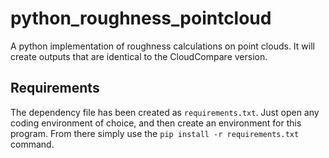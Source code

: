 # python_roughness_pointcloud

A python implementation of roughness calculations on point clouds. It will create outputs that are identical to the CloudCompare version.

## Requirements

The dependency file has been created as `requirements.txt`. Just open any coding
environment of choice, and then create an environment for this program. From
there simply use the `pip install -r requirements.txt` command.
